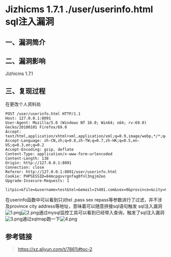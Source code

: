 Jizhicms 1.7.1 ./user/userinfo.html sql注入漏洞
===============================================

一、漏洞简介
------------

二、漏洞影响
------------

Jizhicms 1.7.1

三、复现过程
------------

在更改个人资料处

    POST /user/userinfo.html HTTP/1.1
    Host: 127.0.0.1:8091
    User-Agent: Mozilla/5.0 (Windows NT 10.0; Win64; x64; rv:69.0) Gecko/20100101 Firefox/69.0
    Accept: text/html,application/xhtml+xml,application/xml;q=0.9,image/webp,*/*;q=0.8
    Accept-Language: zh-CN,zh;q=0.8,zh-TW;q=0.7,zh-HK;q=0.5,en-US;q=0.3,en;q=0.2
    Accept-Encoding: gzip, deflate
    Content-Type: application/x-www-form-urlencoded
    Content-Length: 138
    Origin: http://127.0.0.1:8091
    Connection: close
    Referer: http://127.0.0.1:8091/user/userinfo.html
    Cookie: PHPSESSID=84mcpgsvrgnfag0fnl3ngjm2eo
    Upgrade-Insecure-Requests: 1

    litpic=&file=&username=test&tel=&email=1%401.com&sex=0&province=&city=&address=&password=&repassword=&signature=&submit=%E6%8F%90%E4%BA%A4

在userinfo函数中可以看到只对tel ,pass sex
repass等参数进行了过滤，并不涉及province city
address等地址，意味着可以随意拼接sql语句触发 sql注入漏洞![1.png](/Users/aresx/Documents/VulWiki/.resource/Jizhicms1.7.1._user_userinfo.htmlsql注入漏洞/media/rId24.png)![2.png](/Users/aresx/Documents/VulWiki/.resource/Jizhicms1.7.1._user_userinfo.htmlsql注入漏洞/media/rId25.png)通过mysql监控工具可以看到已经带入查询，触发了sql注入漏洞![3.png](/Users/aresx/Documents/VulWiki/.resource/Jizhicms1.7.1._user_userinfo.htmlsql注入漏洞/media/rId26.png)通过sqlmap跑一下![4.png](/Users/aresx/Documents/VulWiki/.resource/Jizhicms1.7.1._user_userinfo.htmlsql注入漏洞/media/rId27.png)

参考链接
--------

> https://xz.aliyun.com/t/7861\#toc-2
